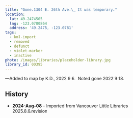 ```yaml
---
title: "Gone.1304 E. 26th Ave.\_ It was temporary."
location:
  lat: 49.2474505
  lng: -123.0780864
  address: '49.2475, -123.0781'
tags:
  - kml-import
  - removed
  - defunct
  - violet-marker
  - inactive
photo: /images/libraries/placeholder-library.jpg
library_id: 00395
---
```

—Added to map by K.D., 2022 9 6.  
Noted gone 2022 9 18.

## History
- **2024-Aug-08** - Imported from Vancouver Little Libraries 2025.8.6.revision

